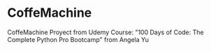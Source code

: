 # CoffeMachine
CoffeMachine Proyect from Udemy Course: "100 Days of Code: The Complete Python Pro Bootcamp" from Angela Yu
